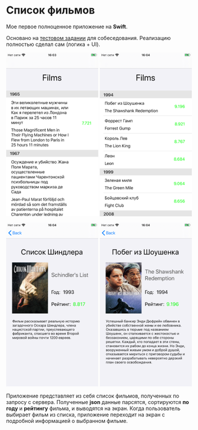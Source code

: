 # Список фильмов
Мое первое полноценное приложение на **Swift**.

Основано на [тестовом задании](https://docs.google.com/document/d/1ZIkAFQGQzFYdDvyhlIGprqXMHCKz0Rkqk8XE3bjH9qA/edit) для собеседования.
Реализацию полностью сделал сам (логика + UI).

<img src = "resources/screenshot_1.PNG" width=250>  <img src = "resources/screenshot_2.PNG" width=250>

<img src = "resources/screenshot_4.PNG" width=250>  <img src = "resources/screenshot_5.PNG" width=250>

Приложение представляет из себя список фильмов, полученных по запросу с сервера. Полученные **json** данные парсятся, сортируются **по году** и **рейтингу** фильма, и выводятся на экран. Когда пользователь выбирает фильм из списка, приложение переходит на экран с подробной информацией о выбранном фильме.

